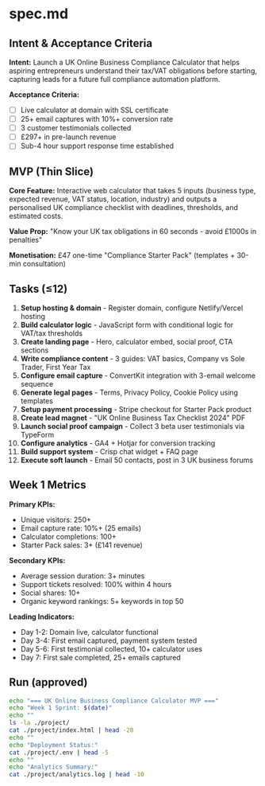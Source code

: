 # spec.md

## Intent & Acceptance Criteria

**Intent:** Launch a UK Online Business Compliance Calculator that helps aspiring entrepreneurs understand their tax/VAT obligations before starting, capturing leads for a future full compliance automation platform.

**Acceptance Criteria:**
- [ ] Live calculator at domain with SSL certificate
- [ ] 25+ email captures with 10%+ conversion rate
- [ ] 3 customer testimonials collected
- [ ] £297+ in pre-launch revenue
- [ ] Sub-4 hour support response time established

## MVP (Thin Slice)

**Core Feature:** Interactive web calculator that takes 5 inputs (business type, expected revenue, VAT status, location, industry) and outputs a personalised UK compliance checklist with deadlines, thresholds, and estimated costs.

**Value Prop:** "Know your UK tax obligations in 60 seconds - avoid £1000s in penalties"

**Monetisation:** £47 one-time "Compliance Starter Pack" (templates + 30-min consultation)

## Tasks (≤12)

1. **Setup hosting & domain** - Register domain, configure Netlify/Vercel hosting
2. **Build calculator logic** - JavaScript form with conditional logic for VAT/tax thresholds
3. **Create landing page** - Hero, calculator embed, social proof, CTA sections
4. **Write compliance content** - 3 guides: VAT basics, Company vs Sole Trader, First Year Tax
5. **Configure email capture** - ConvertKit integration with 3-email welcome sequence
6. **Generate legal pages** - Terms, Privacy Policy, Cookie Policy using templates
7. **Setup payment processing** - Stripe checkout for Starter Pack product
8. **Create lead magnet** - "UK Online Business Tax Checklist 2024" PDF
9. **Launch social proof campaign** - Collect 3 beta user testimonials via TypeForm
10. **Configure analytics** - GA4 + Hotjar for conversion tracking
11. **Build support system** - Crisp chat widget + FAQ page
12. **Execute soft launch** - Email 50 contacts, post in 3 UK business forums

## Week 1 Metrics

**Primary KPIs:**
- Unique visitors: 250+
- Email capture rate: 10%+ (25 emails)
- Calculator completions: 100+
- Starter Pack sales: 3+ (£141 revenue)

**Secondary KPIs:**
- Average session duration: 3+ minutes
- Support tickets resolved: 100% within 4 hours
- Social shares: 10+
- Organic keyword rankings: 5+ keywords in top 50

**Leading Indicators:**
- Day 1-2: Domain live, calculator functional
- Day 3-4: First email captured, payment system tested
- Day 5-6: First testimonial collected, 10+ calculator uses
- Day 7: First sale completed, 25+ emails captured

## Run (approved)

```bash
echo "=== UK Online Business Compliance Calculator MVP ==="
echo "Week 1 Sprint: $(date)"
echo ""
ls -la ./project/
cat ./project/index.html | head -20
echo ""
echo "Deployment Status:"
cat ./project/.env | head -5
echo ""
echo "Analytics Summary:"
cat ./project/analytics.log | head -10
```